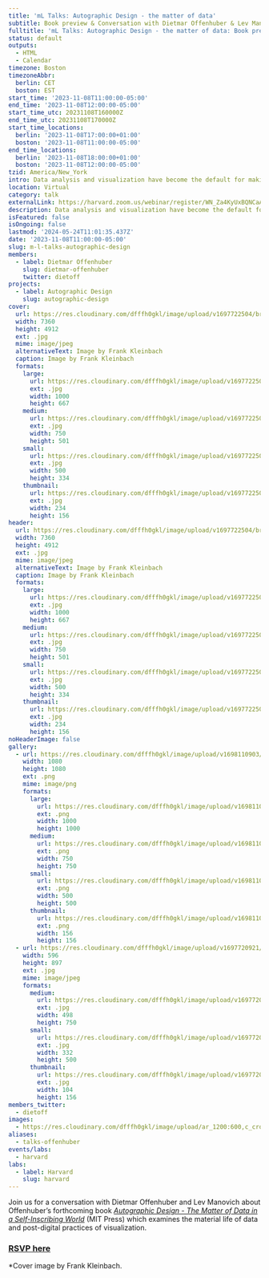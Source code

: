```yaml
---
title: 'mL Talks: Autographic Design - the matter of data'
subtitle: Book preview & Conversation with Dietmar Offenhuber & Lev Manovich
fulltitle: 'mL Talks: Autographic Design - the matter of data: Book preview & Conversation with Dietmar Offenhuber & Lev Manovich'
status: default
outputs:
  - HTML
  - Calendar
timezone: Boston
timezoneAbbr:
  berlin: CET
  boston: EST
start_time: '2023-11-08T11:00:00-05:00'
end_time: '2023-11-08T12:00:00-05:00'
start_time_utc: 20231108T160000Z
end_time_utc: 20231108T170000Z
start_time_locations:
  berlin: '2023-11-08T17:00:00+01:00'
  boston: '2023-11-08T11:00:00-05:00'
end_time_locations:
  berlin: '2023-11-08T18:00:00+01:00'
  boston: '2023-11-08T12:00:00-05:00'
tzid: America/New_York
intro: Data analysis and visualization have become the default for making sense of the world. Yet, we find more and more citizen scientists and activists working with physical traces and analog methods to present evidence of climate change or the spread of disinformation.
location: Virtual
category: talk
externalLink: https://harvard.zoom.us/webinar/register/WN_Za4KyUxBQNCaAn3sN_D82Q#/registration
description: Data analysis and visualization have become the default for making sense of the world. Yet, we find more and more citizen scientists and activists working with…
isFeatured: false
isOngoing: false
lastmod: '2024-05-24T11:01:35.437Z'
date: '2023-11-08T11:00:00-05:00'
slug: m-l-talks-autographic-design
members:
  - label: Dietmar Offenhuber
    slug: dietmar-offenhuber
    twitter: dietoff
projects:
  - label: Autographic Design
    slug: autographic-design
cover:
  url: https://res.cloudinary.com/dfffh0gkl/image/upload/v1697722504/bruecke_c_Frank_Kleinbach_7bb8edef69.jpg
  width: 7360
  height: 4912
  ext: .jpg
  mime: image/jpeg
  alternativeText: Image by Frank Kleinbach
  caption: Image by Frank Kleinbach
  formats:
    large:
      url: https://res.cloudinary.com/dfffh0gkl/image/upload/v1697722506/large_bruecke_c_Frank_Kleinbach_7bb8edef69.jpg
      ext: .jpg
      width: 1000
      height: 667
    medium:
      url: https://res.cloudinary.com/dfffh0gkl/image/upload/v1697722506/medium_bruecke_c_Frank_Kleinbach_7bb8edef69.jpg
      ext: .jpg
      width: 750
      height: 501
    small:
      url: https://res.cloudinary.com/dfffh0gkl/image/upload/v1697722507/small_bruecke_c_Frank_Kleinbach_7bb8edef69.jpg
      ext: .jpg
      width: 500
      height: 334
    thumbnail:
      url: https://res.cloudinary.com/dfffh0gkl/image/upload/v1697722505/thumbnail_bruecke_c_Frank_Kleinbach_7bb8edef69.jpg
      ext: .jpg
      width: 234
      height: 156
header:
  url: https://res.cloudinary.com/dfffh0gkl/image/upload/v1697722504/bruecke_c_Frank_Kleinbach_7bb8edef69.jpg
  width: 7360
  height: 4912
  ext: .jpg
  mime: image/jpeg
  alternativeText: Image by Frank Kleinbach
  caption: Image by Frank Kleinbach
  formats:
    large:
      url: https://res.cloudinary.com/dfffh0gkl/image/upload/v1697722506/large_bruecke_c_Frank_Kleinbach_7bb8edef69.jpg
      ext: .jpg
      width: 1000
      height: 667
    medium:
      url: https://res.cloudinary.com/dfffh0gkl/image/upload/v1697722506/medium_bruecke_c_Frank_Kleinbach_7bb8edef69.jpg
      ext: .jpg
      width: 750
      height: 501
    small:
      url: https://res.cloudinary.com/dfffh0gkl/image/upload/v1697722507/small_bruecke_c_Frank_Kleinbach_7bb8edef69.jpg
      ext: .jpg
      width: 500
      height: 334
    thumbnail:
      url: https://res.cloudinary.com/dfffh0gkl/image/upload/v1697722505/thumbnail_bruecke_c_Frank_Kleinbach_7bb8edef69.jpg
      ext: .jpg
      width: 234
      height: 156
noHeaderImage: false
gallery:
  - url: https://res.cloudinary.com/dfffh0gkl/image/upload/v1698110903/autographic_design_fec99d2e60.png
    width: 1080
    height: 1080
    ext: .png
    mime: image/png
    formats:
      large:
        url: https://res.cloudinary.com/dfffh0gkl/image/upload/v1698110904/large_autographic_design_fec99d2e60.png
        ext: .png
        width: 1000
        height: 1000
      medium:
        url: https://res.cloudinary.com/dfffh0gkl/image/upload/v1698110905/medium_autographic_design_fec99d2e60.png
        ext: .png
        width: 750
        height: 750
      small:
        url: https://res.cloudinary.com/dfffh0gkl/image/upload/v1698110906/small_autographic_design_fec99d2e60.png
        ext: .png
        width: 500
        height: 500
      thumbnail:
        url: https://res.cloudinary.com/dfffh0gkl/image/upload/v1698110904/thumbnail_autographic_design_fec99d2e60.png
        ext: .png
        width: 156
        height: 156
  - url: https://res.cloudinary.com/dfffh0gkl/image/upload/v1697720921/Autographic_Design_book_cover_6625af6b65.jpg
    width: 596
    height: 897
    ext: .jpg
    mime: image/jpeg
    formats:
      medium:
        url: https://res.cloudinary.com/dfffh0gkl/image/upload/v1697720922/medium_Autographic_Design_book_cover_6625af6b65.jpg
        ext: .jpg
        width: 498
        height: 750
      small:
        url: https://res.cloudinary.com/dfffh0gkl/image/upload/v1697720923/small_Autographic_Design_book_cover_6625af6b65.jpg
        ext: .jpg
        width: 332
        height: 500
      thumbnail:
        url: https://res.cloudinary.com/dfffh0gkl/image/upload/v1697720922/thumbnail_Autographic_Design_book_cover_6625af6b65.jpg
        ext: .jpg
        width: 104
        height: 156
members_twitter:
  - dietoff
images:
  - https://res.cloudinary.com/dfffh0gkl/image/upload/ar_1200:600,c_crop/c_limit,h_1200,w_600/v1697722504/bruecke_c_Frank_Kleinbach_7bb8edef69.jpg
aliases:
  - talks-offenhuber
events/labs:
  - harvard
labs:
  - label: Harvard
    slug: harvard
---
```

Join us for a conversation with Dietmar Offenhuber and Lev Manovich about Offenhuber’s forthcoming book *[Autographic Design - The Matter of Data in a Self-Inscribing World](https://mlml.io/p/autographic-design/)* (MIT Press) which examines the material life of data and post-digital practices of visualization.

### **[RSVP here](https://harvard.zoom.us/webinar/register/WN_Za4KyUxBQNCaAn3sN_D82Q#/registration)**


*Cover image by Frank Kleinbach.